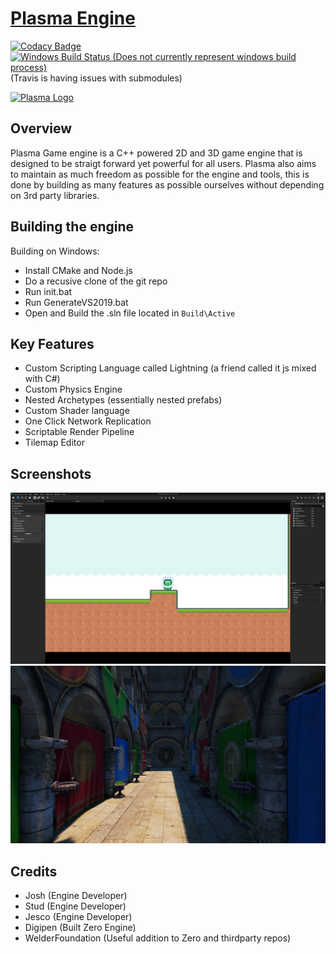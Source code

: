 # [Plasma Engine](https://plasmagameengine.com/)
[![Codacy Badge](https://app.codacy.com/project/badge/Grade/80c719056cfe489692ce358756143673)](https://www.codacy.com/gh/PlasmaEngine/PlasmaEngine/dashboard?utm_source=github.com&amp;utm_medium=referral&amp;utm_content=PlasmaEngine/PlasmaEngine&amp;utm_campaign=Badge_Grade)
[![Windows Build Status (Does not currently represent windows build process)](https://travis-ci.org/PlasmaEngine/PlasmaEngine.svg?branch=master)](https://travis-ci.org/PlasmaEngine/PlasmaEngine) (Travis is having issues with submodules)

[![Plasma Logo](https://raw.githubusercontent.com/PlasmaEngine/PlasmaEngine/master/GithubMedia/LargeLogo.png)](https://plasmagameengine.com/)

## Overview
Plasma Game engine is a C++ powered 2D and 3D game engine that is designed to be straigt forward yet powerful for all users. Plasma also aims to maintain as much freedom as possible for the engine and tools, this is done by building as many features as possible ourselves without depending on 3rd party libraries.

## Building the engine
Building on Windows:
  - Install CMake and Node.js
  - Do a recusive clone of the git repo
  - Run init.bat
  - Run GenerateVS2019.bat
  - Open and Build the .sln file located in `Build\Active`

## Key Features

  - Custom Scripting Language called Lightning (a friend called it js mixed with C#)
  - Custom Physics Engine
  - Nested Archetypes (essentially nested prefabs)
  - Custom Shader language
  - One Click Network Replication
  - Scriptable Render Pipeline
  - Tilemap Editor

## Screenshots
![Image of Plasma Engine 3D](https://raw.githubusercontent.com/PlasmaEngine/PlasmaEngine/master/GithubMedia/PlasmaEngine1.PNG)
![Image of Plasma Engine 2D](https://raw.githubusercontent.com/PlasmaEngine/PlasmaEngine/master/GithubMedia/PlasmaEngine2.PNG)

## Credits
  - Josh (Engine Developer)
  - Stud (Engine Developer)
  - Jesco (Engine Developer)
  - Digipen (Built Zero Engine)
  - WelderFoundation (Useful addition to Zero and thirdparty repos)
